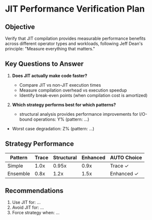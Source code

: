 # JIT Performance Verification Plan

## Objective
Verify that JIT compilation provides measurable performance benefits across different operator types and workloads, following Jeff Dean's principle: "Measure everything that matters."

## Key Questions to Answer

1. **Does JIT actually make code faster?**
   - Compare JIT vs non-JIT execution times
   - Measure compilation overhead vs execution speedup
   - Identify break-even points (when compilation cost is amortized)

2. **Which strategy performs best for which patterns?**
   - structural analysis provides performance improvements for I/O-bound operations: Y% (pattern: ...)
- Worst case degradation: Z% (pattern: ...)

## Strategy Performance
| Pattern | Trace | Structural | Enhanced | AUTO Choice |
|---------|-------|------------|----------|-------------|
| Simple  | 1.0x  | 0.95x      | 0.9x     | Trace ✓     |
| Ensemble| 0.8x  | 1.2x       | 1.5x     | Enhanced ✓  |

## Recommendations
1. Use JIT for: ...
2. Avoid JIT for: ...
3. Force strategy when: ...
```
